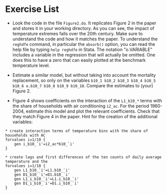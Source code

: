 # Exercise List

- Look the code in the file `Figure2.do`. It replicates Figure 2 in the paper and stores it in your working directory. As you can see, the impact of temperature extremes falls over the 20th century. Make sure to understand the code and how it matches the paper. To understand the `reghdfe` command, in particular the `absorb()` option, you can read the help file by typing `help reghdfe` in Stata. The notation "o.VARIABLE" includes a variable in the regression that will actually be omitted. One does this to have a zero that can easily plotted at the benchmark temperature level.

- Estimate a similar model, but without taking into account the mortality replacement, so only on the variables `b10_1 b10_2 b10_3 b10_4 b10_5 b10_6 o.b10_7 b10_8 b10_9 b10_10`. Compare the estimates to (your) Figure 2.

- Figure 4 shows coefficients on the interaction of the `L1_b10_*` terms with the share of households with air conditioning `i2_ac`. For the period 1960-2004, estimate this model and plot the relevant coefficients. Check that they match Figure 4 in the paper. Hint for the creation of the additional variables:

```
* create interaction terms of temperature bins with the share of households with AC
forvalues i=1/10 {
	gen i_b10_`i'=i2_ac*b10_`i'
}

* create lags and first differences of the ten counts of daily average temperature and the
forvalues i=1/10 {
	gen L1_b10_`i'=L1.b10_`i'
	gen D1_b10_`i'=D1.b10_`i'
	gen L1_i_b10_`i'=L1.i_b10_`i'
	gen D1_i_b10_`i'=D1.i_b10_`i'
}
```
